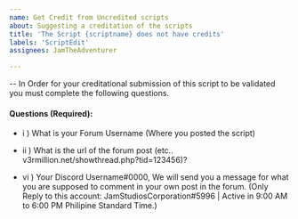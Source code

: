 ```yaml
---
name: Get Credit from Uncredited scripts
about: Suggesting a creditation of the scripts
title: 'The Script {scriptname} does not have credits'
labels: 'ScriptEdit'
assignees: JamTheAdventurer

---
```


-- In Order for your creditational submission of this script to be validated you must complete the following questions.
#### Questions (Required):
- i ) What is your Forum Username (Where you posted the script)

- ii ) What is the url of the forum post (etc.. v3rmillion.net/showthread.php?tid=123456)?

- vi ) Your Discord Username#0000, We will send you a message for what you are supposed to comment in your own post in the forum. 
(Only Reply to this account: JamStudiosCorporation#5996 | Active in 9:00 AM to 6:00 PM Philipine Standard Time.)
